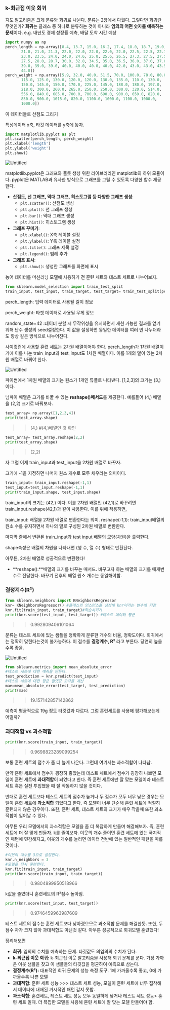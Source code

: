 ### k-최근접 이웃 회귀

지도 알고리즘은 크게 분류와 회귀로 나뉜다. 분류는 2장에서 다뤘다. 그렇다면 회귀란 무엇인가? **회귀**는 클래스 중 하나로 분류하는 것이 아니라 **임의의 어떤 숫자를 예측하는 문제**이다. e.g. 내년도 경제 성장률 예측, 배달 도착 시간 예상

```python
import numpy as np
perch_length = np.array([8.4, 13.7, 15.0, 16.2, 17.4, 18.0, 18.7, 19.0, 19.6, 20.0, 21.0,
       21.0, 21.0, 21.3, 22.0, 22.0, 22.0, 22.0, 22.0, 22.5, 22.5, 22.7,
       23.0, 23.5, 24.0, 24.0, 24.6, 25.0, 25.6, 26.5, 27.3, 27.5, 27.5,
       27.5, 28.0, 28.7, 30.0, 32.8, 34.5, 35.0, 36.5, 36.0, 37.0, 37.0,
       39.0, 39.0, 39.0, 40.0, 40.0, 40.0, 40.0, 42.0, 43.0, 43.0, 43.5,
       44.0])
perch_weight = np.array([5.9, 32.0, 40.0, 51.5, 70.0, 100.0, 78.0, 80.0, 85.0, 85.0, 110.0,
       115.0, 125.0, 130.0, 120.0, 120.0, 130.0, 135.0, 110.0, 130.0,
       150.0, 145.0, 150.0, 170.0, 225.0, 145.0, 188.0, 180.0, 197.0,
       218.0, 300.0, 260.0, 265.0, 250.0, 250.0, 300.0, 320.0, 514.0,
       556.0, 840.0, 685.0, 700.0, 700.0, 690.0, 900.0, 650.0, 820.0,
       850.0, 900.0, 1015.0, 820.0, 1100.0, 1000.0, 1100.0, 1000.0,
       1000.0])
```

이 데이터들로 산점도 그리기

특성데이터 x축, 타깃 데이터를 y축에 놓자. 

```python
import matplotlib.pyplot as plt 
plt.scatter(perch_length, perch_weight)
plt.xlabel('length')
plt.ylabel('weight')
plt.show()
```

![Untitled](https://prod-files-secure.s3.us-west-2.amazonaws.com/7af498a2-beb6-449d-a194-c4c8afcd1e0a/853ff325-4d23-48d3-9295-f4560b3591ba/Untitled.png)

matplotlib.pyplot은 그래프와 플롯 생성 위한 라이브러리인 matplotlib의 하위 모듈이다. pyplot은 MATLAB과 유사한 방식으로 그래프를 그릴 수 있도록 다양한 함수 제공한다. 

- **산점도, 선 그래프, 막대 그래프, 히스토그램 등 다양한 그래프 생성**:
    - `plt.scatter()`: 산점도 생성
    - `plt.plot()`: 선 그래프 생성
    - `plt.bar()`: 막대 그래프 생성
    - `plt.hist()`: 히스토그램 생성
- **그래프 꾸미기**:
    - `plt.xlabel()`: X축 레이블 설정
    - `plt.ylabel()`: Y축 레이블 설정
    - `plt.title()`: 그래프 제목 설정
    - `plt.legend()`: 범례 추가
- **그래프 표시**:
    - `plt.show()`: 생성한 그래프를 화면에 표시

농어 데이터를 머신러닝 모델에 사용하기 전 훈련 세트와 테스트 세트로 나누어보자.

```python
from sklearn.model_selection import train_test_split
train_input, test_input, train_target, test_target= train_test_split(perch_length, perch_weight, random_state=42)
```

perch_length: 입력 데이터로 사용될 길이 정보

perch_weight: 타겟 데이터로 사용될 무게 정보

random_state=42 :데이터 분할 시 무작위성을 유지하면서 재현 가능한 결과를 얻기 위해 난수 생성의 seed설정한다. 이 값을 설정하면 동일한 데이터를 여러 번 나누더라도 항상 같은 방식으로 나누어진다. 

사이킷런에 사용할 훈련 세트는 2차원 배열이어야 한다. perch_length가 1차원 배열이기에 이를 나눈 train_input과 test_input도 1차원 배열이다. 이를 1개의 열이 있는 2차원 배열로 바꿔야 한다. 

![Untitled](https://prod-files-secure.s3.us-west-2.amazonaws.com/7af498a2-beb6-449d-a194-c4c8afcd1e0a/c97c6bde-9531-4121-acf1-a1686b138afb/Untitled.png)

파이썬에서 1차원 배열의 크기는 원소가 1개인 튜플로 나타낸다. [1,2,3]의 크기는 (3,)이다. 

넘파이 배열은 크기를 바꿀 수 있는 **reshape()메서드**를 제공한다. 예를들어 (4,) 배열을 (2,2) 크기로 바꿔보자.

```python
test_array= np.array([1,2,3,4])
print(test_array.shape)
```

>>(4,)    #(4,)배열인 것 확인 

```python
test_array= test_array.reshape(2,2)
print(test_array.shape)
```

>> (2,2)

자 그럼 이제 train_input과 test_input을 2차원 배열로 바꾸자. 

크기에 -1을 지정하면 나머지 원소 개수로 모두 채우라는 의미이다. 

```python
train_input= train_input.reshape(-1,1)
test_input=test_input.reshape(-1,1)
print(train_input.shape, test_input.shape)
```

train_input의 크기는 (42,) 이다. 이를 2차원 배열인 (42,1)로 바꾸려면 train_input.reshape(42,1)과 같이 사용한다. 이를 위에 적용하면, 

train_input: 배열을 2차원 배열로 변환한다는 의미. reshape(-1,1): train_input배열의 원소 수를 유지하면서 하나의 열로 구성된 2차원 배열로 변환한다.

마지막 줄에서 변환된 train_input과 test input 배열의 모양(차원)을 출력한다. 

shape속성은 배열의 차원을 나타내면 (행 수, 열 수) 형태로 반환된다. 

아무튼, 2차원 배열로 성공적으로 변환했다!

- **reshape():**배열의 크기를 바꾸는 매서드. 바꾸고자 하는 배열의 크기를 매개변수로 전달한다. 바꾸기 전후의 배열 원소 개수는 동일해야함.

### 결정계수(R²)

```python
from sklearn.neighbors import KNeighborsRegressor
knr= KNeighborsRegressor() #클래스의 인스턴스를 생성해 knr이라는 변수에 저장
knr.fit(train_input, train_target)#학습시키기
print(knr.score(test_input, test_target)) #테스트 데이터 평균
```

>> 0.992809406101064

분류는 테스트 세트에 있는 샘플을 정확하게 분류한 개수의 비율, 정확도이다. 회귀에서는 정확히 맞힌다는것이 불가능하다. 이 점수를 **결정계수, R²** 라고 부른다.  당연히 높을수록 좋음.

![Untitled](https://prod-files-secure.s3.us-west-2.amazonaws.com/7af498a2-beb6-449d-a194-c4c8afcd1e0a/3c6170a7-0531-4659-ae89-238116cd0fd9/Untitled.png)

```python
from sklearn.metrics import mean_absolute_error
#테스트 세트에 대한 예측을 만든다.
test_prediction = knr.predict(test_input)
#테스트 세트에 대한 평균 절댓값 오차를 계산
mae=mean_absolute_error(test_target, test_prediction)
print(mae)
```

>>19.157142857142862 

예측이 평균적으로 19g 정도 타깃값과 다르다. 그럼 훈련세트를 사용해 평가해보는게 어떨까?

### 과대적합 vs 과소적합

```python
print(knr.score(train_input, train_target))
```

>>0.9698823289099254

보통 훈련 세트의 점수가 좀 더 높게 나온다. 그런데 여기서는 과소적합이 나타남.

만약 훈련 세트에서 점수가 굉장히 좋았는데 테스트 세트에서 점수가 굉장히 나쁘면 모델이 훈련 세트에 **과대적합**이 되었다고 한다. 즉 훈련 세트에만 잘 맞는 모델이라 테스트 세트 혹은 실전 투입했을 때 잘 작동하지 않을 것이다.  

반대로 훈련 세트보다 테스트 세트의 점수가 높거나 두 점수가 모두 너무 낮은 경우는 모델이 훈련 세트에 **과소적합** 되었다고 한다.  즉 모델이 너무 단순해 훈련 세트에 적절히 훈련되지 않은 경우이다.  또한, 훈련 세트, 테스트 세트의 크기가 매우 작을때 또한 과소적합이 일어날 수 있다. 

아무튼 우리 모델에서의 과소적합은 모델을 좀 더 복잡하게 만들며 해결해보자. 즉, 훈련 세트에 더 잘 맞게 만들자. k를 줄여보자. 이웃의 개수 줄이면 훈련 세트에 있는 국지적인 패턴에 민감해지고, 이웃의 개수를 늘리면 데이터 전반에 있는 일반적인 패턴을 따를 것이다. 

```python
#이웃의 개수를 3으로 설정한다.
knr.n_neighbors = 3
#모델을 다시 훈련한다.
knr.fit(train_input, train_target)
print(knr.score(train_input, train_target))
```

>> 0.9804899950518966

k값을 줄였더니 훈련세트의 R²점수 높아짐. 

```python
print(knr.score(test_input, test_target))
```

>> 0.9746459963987609

테스트 세트의 점수는 훈련 세트보다 낮아졌으므로 과소적합 문제를 해결한듯. 또한, 두 점수 차가 크지 않아 과대적합도 아닌것 같다. 아무튼 성공적으로 회귀모델 훈련했다!

정리해보면

- **회귀**: 임의의 수치를 예측하는 문제. 타깃값도 의임의의 수치가 된다.
- **k-최근접 이웃 회귀:** k-최근접 이웃 알고리즘을 사용해 회귀 문제를 푼다. 가장 가까운 이웃 샘플을 찾고 이 샘플들의 타깃값을 평균하여 예측으로 삼는다.
- **결정계수(R²):** 대표적인 회귀 문제의 성능 측정 도구. 1에 가까울수록 좋고, 0에 가까울수록 나쁜 모델
- **과대적합**: 훈련 세트 성능 >>> 테스트 세트 성능, 모델이 훈련 세트에 너무 집착해서 데이터에 내재된 거시적인 패턴 감지 못함.
- **과소적합**: 훈련세트, 테스트 세트 성능 모두 동일하게 낮거나 테스트 세트 성능> 훈련 세트 일때. 더 복잡한 모델을 사용해 훈련 세트에 잘 맞는 모델 만들어야 함.